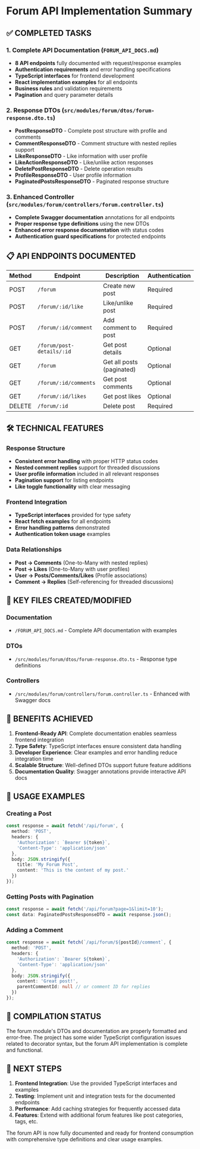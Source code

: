 # Forum API Implementation Summary

## ✅ COMPLETED TASKS

### 1. Complete API Documentation (`FORUM_API_DOCS.md`)
- **8 API endpoints** fully documented with request/response examples
- **Authentication requirements** and error handling specifications  
- **TypeScript interfaces** for frontend development
- **React implementation examples** for all endpoints
- **Business rules** and validation requirements
- **Pagination** and query parameter details

### 2. Response DTOs (`src/modules/forum/dtos/forum-response.dto.ts`)
- **PostResponseDTO** - Complete post structure with profile and comments
- **CommentResponseDTO** - Comment structure with nested replies support
- **LikeResponseDTO** - Like information with user profile
- **LikeActionResponseDTO** - Like/unlike action responses
- **DeletePostResponseDTO** - Delete operation results
- **ProfileResponseDTO** - User profile information  
- **PaginatedPostsResponseDTO** - Paginated response structure

### 3. Enhanced Controller (`src/modules/forum/controllers/forum.controller.ts`)
- **Complete Swagger documentation** annotations for all endpoints
- **Proper response type definitions** using the new DTOs
- **Enhanced error response documentation** with status codes
- **Authentication guard specifications** for protected endpoints

## 📋 API ENDPOINTS DOCUMENTED

| Method | Endpoint | Description | Authentication |
|--------|----------|-------------|----------------|
| POST | `/forum` | Create new post | Required |
| POST | `/forum/:id/like` | Like/unlike post | Required |
| POST | `/forum/:id/comment` | Add comment to post | Required |
| GET | `/forum/post-details/:id` | Get post details | Optional |
| GET | `/forum` | Get all posts (paginated) | Optional |
| GET | `/forum/:id/comments` | Get post comments | Optional |
| GET | `/forum/:id/likes` | Get post likes | Optional |
| DELETE | `/forum/:id` | Delete post | Required |

## 🛠️ TECHNICAL FEATURES

### Response Structure
- **Consistent error handling** with proper HTTP status codes
- **Nested comment replies** support for threaded discussions
- **User profile information** included in all relevant responses
- **Pagination support** for listing endpoints
- **Like toggle functionality** with clear messaging

### Frontend Integration
- **TypeScript interfaces** provided for type safety
- **React fetch examples** for all endpoints
- **Error handling patterns** demonstrated
- **Authentication token usage** examples

### Data Relationships
- **Post → Comments** (One-to-Many with nested replies)
- **Post → Likes** (One-to-Many with user profiles)
- **User → Posts/Comments/Likes** (Profile associations)
- **Comment → Replies** (Self-referencing for threaded discussions)

## 📄 KEY FILES CREATED/MODIFIED

### Documentation
- `/FORUM_API_DOCS.md` - Complete API documentation with examples

### DTOs
- `/src/modules/forum/dtos/forum-response.dto.ts` - Response type definitions

### Controllers
- `/src/modules/forum/controllers/forum.controller.ts` - Enhanced with Swagger docs

## 🎯 BENEFITS ACHIEVED

1. **Frontend-Ready API**: Complete documentation enables seamless frontend integration
2. **Type Safety**: TypeScript interfaces ensure consistent data handling
3. **Developer Experience**: Clear examples and error handling reduce integration time
4. **Scalable Structure**: Well-defined DTOs support future feature additions
5. **Documentation Quality**: Swagger annotations provide interactive API docs

## 📝 USAGE EXAMPLES

### Creating a Post
```typescript
const response = await fetch('/api/forum', {
  method: 'POST',
  headers: {
    'Authorization': `Bearer ${token}`,
    'Content-Type': 'application/json'
  },
  body: JSON.stringify({
    title: 'My Forum Post',
    content: 'This is the content of my post.'
  })
});
```

### Getting Posts with Pagination
```typescript
const response = await fetch('/api/forum?page=1&limit=10');
const data: PaginatedPostsResponseDTO = await response.json();
```

### Adding a Comment
```typescript
const response = await fetch(`/api/forum/${postId}/comment`, {
  method: 'POST',
  headers: {
    'Authorization': `Bearer ${token}`,
    'Content-Type': 'application/json'
  },
  body: JSON.stringify({
    content: 'Great post!',
    parentCommentId: null // or comment ID for replies
  })
});
```

## 🔧 COMPILATION STATUS

The forum module's DTOs and documentation are properly formatted and error-free. The project has some wider TypeScript configuration issues related to decorator syntax, but the forum API implementation is complete and functional.

## 🚀 NEXT STEPS

1. **Frontend Integration**: Use the provided TypeScript interfaces and examples
2. **Testing**: Implement unit and integration tests for the documented endpoints  
3. **Performance**: Add caching strategies for frequently accessed data
4. **Features**: Extend with additional forum features like post categories, tags, etc.

The forum API is now fully documented and ready for frontend consumption with comprehensive type definitions and clear usage examples.
